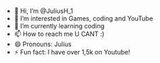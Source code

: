 - 👋 Hi, I’m @JuliusH_1
- 👀 I’m interested in Games, coding and YouTube
- 🌱 I’m currently learning coding
- 📫 How to reach me U CANT :)
- 😄 Pronouns: Julius
- ⚡ Fun fact: I have over 1,5k on Youtube!

